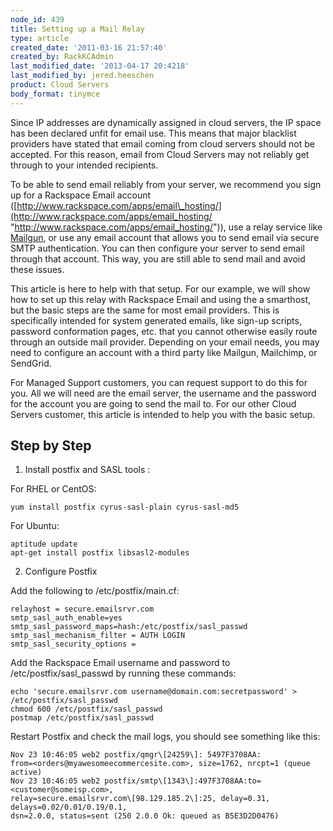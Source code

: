 ```yaml
---
node_id: 439
title: Setting up a Mail Relay
type: article
created_date: '2011-03-16 21:57:40'
created_by: RackKCAdmin
last_modified_date: '2013-04-17 20:4218'
last_modified_by: jered.heeschen
product: Cloud Servers
body_format: tinymce
---
```


Since IP addresses are dynamically assigned in cloud servers, the IP
space has been declared unfit for email use. This means that major
blacklist providers have stated that email coming from cloud servers
should not be accepted. For this reason, email from Cloud Servers may
not reliably get through to your intended recipients.

To be able to send email reliably from your server, we recommend you
sign up for a Rackspace Email account
([http://www.rackspace.com/apps/email\_hosting/](http://www.rackspace.com/apps/email_hosting/ "http://www.rackspace.com/apps/email_hosting/")),
use a relay service like
[Mailgun](http://www.rackspace.com/knowledge_center/article/introduction-to-mailgun-email-automation),
or use any email account that allows you to send email via secure SMTP
authentication. You can then configure your server to send email through
that account. This way, you are still able to send mail and avoid these
issues.

This article is here to help with that setup. For our example, we will
show how to set up this relay with Rackspace Email and using the a
smarthost, but the basic steps are the same for most email providers.
This is specifically intended for system generated emails, like sign-up
scripts, password conformation pages, etc. that you cannot otherwise
easily route through an outside mail provider. Depending on your email
needs, you may need to configure an account with a third party like
Mailgun, Mailchimp, or SendGrid.

For Managed Support customers, you can request support to do this for
you. All we will need are the email server, the username and the
password for the account you are going to send the mail to. For our
other Cloud Servers customer, this article is intended to help you with
the basic setup.

Step by Step
------------

1. Install postfix and SASL tools
:    

For RHEL or CentOS:

    yum install postfix cyrus-sasl-plain cyrus-sasl-md5

For Ubuntu:

    aptitude update
    apt-get install postfix libsasl2-modules
2. Configure Postfix

Add the following to /etc/postfix/main.cf:

    relayhost = secure.emailsrvr.com 
    smtp_sasl_auth_enable=yes 
    smtp_sasl_password_maps=hash:/etc/postfix/sasl_passwd
    smtp_sasl_mechanism_filter = AUTH LOGIN
    smtp_sasl_security_options =

Add the Rackspace Email username and password to
/etc/postfix/sasl\_passwd by running these commands:

    echo 'secure.emailsrvr.com username@domain.com:secretpassword' > /etc/postfix/sasl_passwd
    chmod 600 /etc/postfix/sasl_passwd 
    postmap /etc/postfix/sasl_passwd

Restart Postfix and check the mail logs, you should see something like
this:

    Nov 23 10:46:05 web2 postfix/qmgr\[24259\]: 5497F3708AA:
    from=<orders@myawesomeecommercesite.com>, size=1762, nrcpt=1 (queue active)
    Nov 23 10:46:05 web2 postfix/smtp\[1343\]:497F3708AA:to=<customer@someisp.com>,
    relay=secure.emailsrvr.com\[98.129.185.2\]:25, delay=0.31, delays=0.02/0.01/0.19/0.1,
    dsn=2.0.0, status=sent (250 2.0.0 Ok: queued as B5E3D2D0476)

